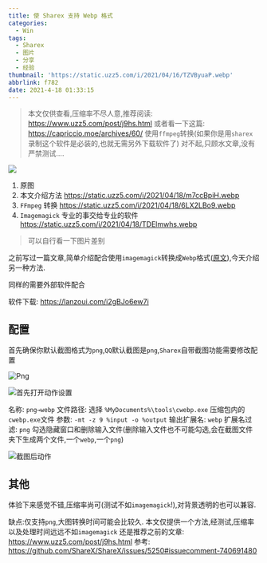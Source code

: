 ```yaml
---
title: 使 Sharex 支持 Webp 格式
categories:
  - Win
tags:
  - Sharex
  - 图片
  - 分享
  - 经验
thumbnail: 'https://static.uzz5.com/i/2021/04/16/TZVByuaP.webp'
abbrlink: f782
date: 2021-4-18 01:33:15
---
```

> 本文仅供查看,压缩率不尽人意,推荐阅读: https://www.uzz5.com/post/j9hs.html
> 或者看一下这篇: https://capriccio.moe/archives/60/ 使用`ffmpeg`转换(如果你是用`sharex`录制这个软件是必装的,也就无需另外下载软件了)
> 对不起,只顾水文章,没有严禁测试....


![](https://static.uzz5.com/i/2021/04/18/Oby1v35p.webp)
1. 原图 
2. 本文介绍方法 https://static.uzz5.com/i/2021/04/18/m7ccBpiH.webp
3. `FFmpeg` 转换 https://static.uzz5.com/i/2021/04/18/6LX2LBo9.webp
4. `Imagemagick` 专业的事交给专业的软件 https://static.uzz5.com/i/2021/04/18/TDElmwhs.webp

> 可以自行看一下图片差别



之前写过一篇文章,简单介绍配合使用`imagemagick`转换成`Webp`格式([原文](https://www.uzz5.com/post/j9hs.html)),今天介绍另一种方法.

<!--more-->

同样的需要外部软件配合

软件下载: https://lanzoui.com/i2gBJo6ew7i

## 配置
首先确保你默认截图格式为`png`,`QQ`默认截图是`png`,`Sharex`自带截图功能需要修改配置

![Png](https://static.uzz5.com/i/2021/04/16/hyZbFV30.webp)

![首先打开动作设置](https://static.uzz5.com/i/2021/04/16/oiLXFIQ3.webp)

名称: `png→webp`
文件路径: 选择 `%MyDocuments%\tools\cwebp.exe` 压缩包内的 `cwebp.exe`文件
参数: `-mt -z 9 %input -o %output`
输出扩展名: `webp`
扩展名过滤: `png`
勾选隐藏窗口和删除输入文件(删除输入文件也不可能勾选,会在截图文件夹下生成两个文件,一个`webp`,一个`png`)

![截图后动作](https://static.uzz5.com/i/2021/04/16/9cPWsMPf.webp)

## 其他

体验下来感觉不错,压缩率尚可(测试不如`imagemagick`!),对背景透明的也可以兼容.

缺点:仅支持`png`,大图转换时间可能会比较久.
本文仅提供一个方法,经测试,压缩率以及处理时间远远不如`imagemagick`
还是推荐之前的文章: https://www.uzz5.com/post/j9hs.html
参考: https://github.com/ShareX/ShareX/issues/5250#issuecomment-740691480